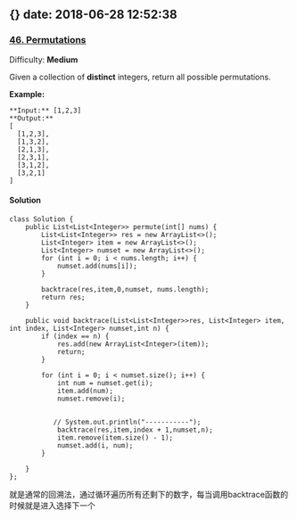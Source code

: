 {}
date: 2018-06-28 12:52:38
---
### [46\. Permutations](https://leetcode.com/problems/permutations/description/)

Difficulty: **Medium**



Given a collection of **distinct** integers, return all possible permutations.

**Example:**

```
**Input:** [1,2,3]
**Output:**
[
  [1,2,3],
  [1,3,2],
  [2,1,3],
  [2,3,1],
  [3,1,2],
  [3,2,1]
]
```



#### Solution
```
class Solution {
    public List<List<Integer>> permute(int[] nums) {
        List<List<Integer>> res = new ArrayList<>();
        List<Integer> item = new ArrayList<>();
        List<Integer> numset = new ArrayList<>();
        for (int i = 0; i < nums.length; i++) {
            numset.add(nums[i]);
        }
        
        backtrace(res,item,0,numset, nums.length);
        return res;
    }
    
    public void backtrace(List<List<Integer>>res, List<Integer> item, int index, List<Integer> numset,int n) {
        if (index == n) {
            res.add(new ArrayList<Integer>(item));
            return;
        }        
        
        for (int i = 0; i < numset.size(); i++) {
            int num = numset.get(i);
            item.add(num);
            numset.remove(i);
           

           // System.out.println("-----------");
            backtrace(res,item,index + 1,numset,n);
            item.remove(item.size() - 1);
            numset.add(i, num);
        }
        
    }
};
```
就是通常的回溯法，通过循环遍历所有还剩下的数字，每当调用backtrace函数的时候就是进入选择下一个